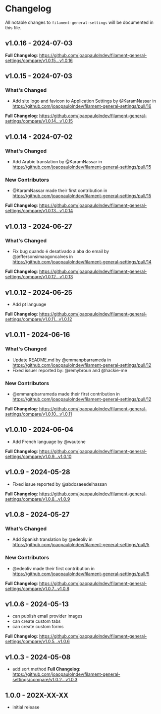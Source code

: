 # Changelog

All notable changes to `filament-general-settings` will be documented in this file.

## v1.0.16 - 2024-07-03

**Full Changelog**: https://github.com/joaopaulolndev/filament-general-settings/compare/v1.0.15...v1.0.16

## v1.0.15 - 2024-07-03

### What's Changed

* Add site logo and favicon to Application Settings by @KaramNassar in https://github.com/joaopaulolndev/filament-general-settings/pull/16

**Full Changelog**: https://github.com/joaopaulolndev/filament-general-settings/compare/v1.0.14...v1.0.15

## v1.0.14 - 2024-07-02

### What's Changed

* Add Arabic translation by @KaramNassar in https://github.com/joaopaulolndev/filament-general-settings/pull/15

### New Contributors

* @KaramNassar made their first contribution in https://github.com/joaopaulolndev/filament-general-settings/pull/15

**Full Changelog**: https://github.com/joaopaulolndev/filament-general-settings/compare/v1.0.13...v1.0.14

## v1.0.13 - 2024-06-27

### What's Changed

* Fix bug quando é desativado a aba do email by @jeffersonsimaogoncalves in https://github.com/joaopaulolndev/filament-general-settings/pull/14

**Full Changelog**: https://github.com/joaopaulolndev/filament-general-settings/compare/v1.0.12...v1.0.13

## v1.0.12 - 2024-06-25

- Add pt language

**Full Changelog**: https://github.com/joaopaulolndev/filament-general-settings/compare/v1.0.11...v1.0.12

## v1.0.11 - 2024-06-16

### What's Changed

* Update README.md by @emmanpbarrameda in https://github.com/joaopaulolndev/filament-general-settings/pull/12
* Fixed issuer reported by: @remybroun and @hackie-me

### New Contributors

* @emmanpbarrameda made their first contribution in https://github.com/joaopaulolndev/filament-general-settings/pull/12

**Full Changelog**: https://github.com/joaopaulolndev/filament-general-settings/compare/v1.0.10...v1.0.11

## v1.0.10 - 2024-06-04

- Add French language by @wautone

**Full Changelog**: https://github.com/joaopaulolndev/filament-general-settings/compare/v1.0.9...v1.0.10

## v1.0.9 - 2024-05-28

- Fixed issue reported by @abdosaeedelhassan

**Full Changelog**: https://github.com/joaopaulolndev/filament-general-settings/compare/v1.0.8...v1.0.9

## v1.0.8 - 2024-05-27

### What's Changed

* Add Spanish translation by @edeoliv in https://github.com/joaopaulolndev/filament-general-settings/pull/5

### New Contributors

* @edeoliv made their first contribution in https://github.com/joaopaulolndev/filament-general-settings/pull/5

**Full Changelog**: https://github.com/joaopaulolndev/filament-general-settings/compare/v1.0.7...v1.0.8

## v1.0.6 - 2024-05-13

- can publish email provider images
- can create custom tabs
- can create custom forms

**Full Changelog**: https://github.com/joaopaulolndev/filament-general-settings/compare/v1.0.5...v1.0.6

## v1.0.3 - 2024-05-08

- add sort method
  **Full Changelog**: https://github.com/joaopaulolndev/filament-general-settings/compare/v1.0.2...v1.0.3

## 1.0.0 - 202X-XX-XX

- initial release
